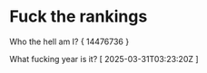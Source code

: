 # Fuck the rankings

Who the hell am I?
{ 14476736 }

What fucking year is it?
[ 2025-03-31T03:23:20Z ]
